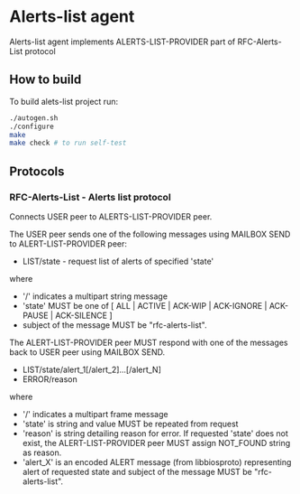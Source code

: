 
# Alerts-list agent 
Alerts-list agent implements ALERTS-LIST-PROVIDER part of RFC-Alerts-List protocol

## How to build

To build alets-list project run:

```bash
./autogen.sh
./configure
make
make check # to run self-test
```

## Protocols

### RFC-Alerts-List  -  Alerts list protocol
Connects USER peer to ALERTS-LIST-PROVIDER peer.

The USER peer sends one of the following messages using MAILBOX SEND to
ALERT-LIST-PROVIDER peer:

* LIST/state - request list of alerts of specified 'state'

where
* '/' indicates a multipart string message
* 'state' MUST be one of [ ALL | ACTIVE | ACK-WIP | ACK-IGNORE | ACK-PAUSE | ACK-SILENCE ]
* subject of the message MUST be "rfc-alerts-list".


The ALERT-LIST-PROVIDER peer MUST respond with one of the messages back to USER
peer using MAILBOX SEND.

* LIST/state/alert_1[/alert_2]...[/alert_N]
* ERROR/reason

where
* '/' indicates a multipart frame message
* 'state' is string and value MUST be repeated from request
* 'reason' is string detailing reason for error. If requested 'state' does not
    exist, the ALERT-LIST-PROVIDER peer MUST assign NOT_FOUND string as reason.
* 'alert_X' is an encoded ALERT message (from libbiosproto) representing alert
    of requested state and subject of the message MUST be "rfc-alerts-list".


